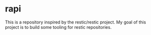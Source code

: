 # rapi
This is a repository inspired by the restic/restic project. My goal of this project is to build some tooling for restic repositories.